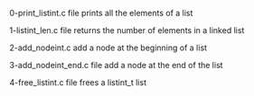 0-print_listint.c file prints all the elements of a list

1-listint_len.c file returns the number of elements in a linked list

2-add_nodeint.c add a node at the beginning of a list

3-add_nodeint_end.c file add a node at the end of the list

4-free_listint.c file frees a listint_t list
